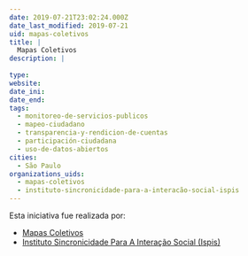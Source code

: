 ```yaml
---
date: 2019-07-21T23:02:24.000Z
date_last_modified: 2019-07-21
uid: mapas-coletivos
title: |
  Mapas Coletivos
description: |
  
type: 
website: 
date_ini: 
date_end: 
tags:
  - monitoreo-de-servicios-publicos
  - mapeo-ciudadano
  - transparencia-y-rendicion-de-cuentas
  - participación-ciudadana
  - uso-de-datos-abiertos
cities: 
  - São Paulo
organizations_uids:
  - mapas-coletivos
  - instituto-sincronicidade-para-a-interacão-social-ispis
---
```


Esta iniciativa fue realizada por:

- [Mapas Coletivos](/organizaciones/mapas-coletivos)
- [Instituto Sincronicidade Para A Interação Social (Ispis)](/organizaciones/instituto-sincronicidade-para-a-interacão-social-ispis)
